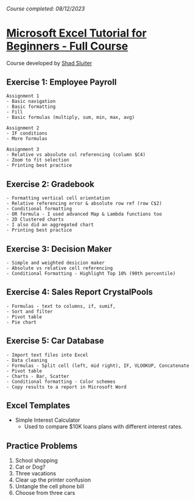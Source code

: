 ###### Course completed: 08/12/2023

# [Microsoft Excel Tutorial for Beginners - Full Course](https://www.youtube.com/watch?v=Vl0H-qTclOg)

Course developed by [Shad Sluiter](https://www.youtube.com/user/shadsluiter)

## Exercise 1: Employee Payroll

```
Assignment 1
- Basic navigation
- Basic formatting
- Fill
- Basic formulas (multiply, sum, min, max, avg)

Assignment 2
- IF conditions
- More formulas

Assignment 3
- Relative vs absolute col referencing (column $C4)
- Zoom to fit selection
- Printing best practice
```

## Exercise 2: Gradebook

```
- Formatting vertical cell orientation
- Relative referencing error & absolute row ref (row C$2)
- Conditional formatting
- OR formula - I used advanced Map & Lambda functions too
- 2D Clustered charts
- I also did an aggregated chart
- Printing best practice
```

## Exercise 3: Decision Maker

```
- Simple and weighted desicion maker
- Absolute vs relative cell referencing
- Conditional Formatting - Highlight Top 10% (90th percentile)
```

## Exercise 4: Sales Report CrystalPools

```
- Formulas - text to columns, if, sumif,
- Sort and filter
- Pivot table
- Pie chart
```

## Exercise 5: Car Database

```
- Import text files into Excel
- Data cleaning
- Formulas - Split cell (left, mid right), IF, VLOOKUP, Concatenate
- Pivot table
- Charts - Bar, Scatter
- Conditional formatting - Color schemes
- Copy results to a report in Microsoft Word
```

## Excel Templates

-   Simple Interest Calculator
    -   Used to compare $10K loans plans with different interest rates.

## Practice Problems

1.  School shopping
2.  Cat or Dog?
3.  Three vacations
4.  Clear up the printer confusion
5.  Untangle the cell phone bill
6.  Choose from three cars
